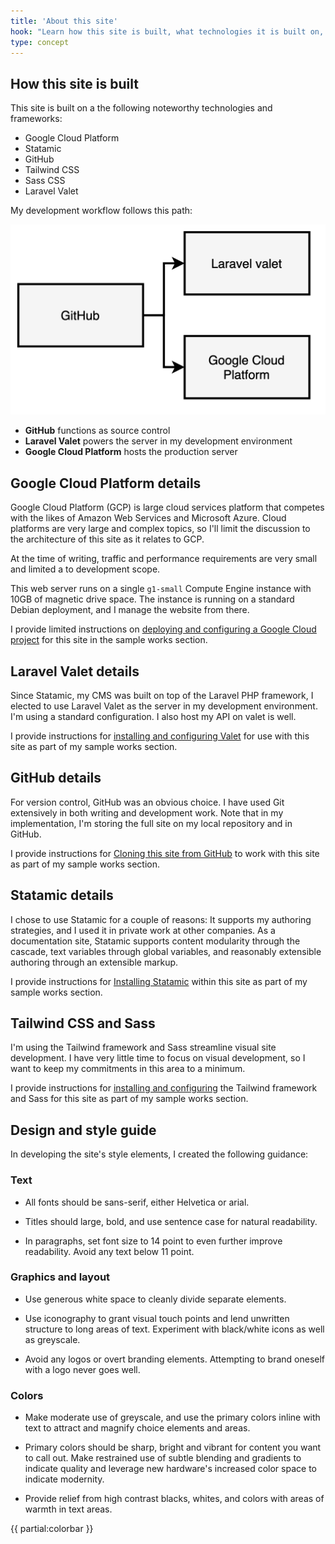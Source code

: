 ```yaml
---
title: 'About this site'
hook: "Learn how this site is built, what technologies it is built on, and how you can build one just like it."
type: concept
---
```


## How this site is built

This site is built on a the following noteworthy technologies and frameworks:

* Google Cloud Platform
* Statamic
* GitHub
* Tailwind CSS
* Sass CSS
* Laravel Valet

My development workflow follows this path:

![Development environment](/assets/img/development.png)

* **GitHub** functions as source control
* **Laravel Valet** powers the server in my development environment
* **Google Cloud Platform** hosts the production server

## Google Cloud Platform details

Google Cloud Platform (GCP) is large cloud services platform that competes with the likes of Amazon Web Services and Microsoft Azure. Cloud platforms are very large and complex topics, so I'll limit the discussion to the architecture of this site as it relates to GCP.

At the time of writing, traffic and performance requirements are very small and limited a to development scope.

This web server runs on a single `g1-small` Compute Engine instance with 10GB of magnetic drive space. The instance is running on a standard Debian deployment, and I manage the website from there.

I provide limited instructions on [deploying and configuring a Google Cloud project](/samples/writing/create-a-statamic-web-server-on-google-cloud-platform) for this site in the sample works section.

## Laravel Valet details

Since Statamic, my CMS was built on top of the Laravel PHP framework, I elected to use Laravel Valet as the server in my development environment. I'm using a standard configuration. I also host my API on valet is well.

I provide instructions for [installing and configuring Valet](/samples/writing/install-and-configure-laravel-valet) for use with this site as part of my sample works section.

## GitHub details

For version control, GitHub was an obvious choice. I have used Git extensively in both writing and development work. Note that in my implementation, I'm storing the full site on my local repository and in GitHub.

I provide instructions for [Cloning this site from GitHub](/samples/writing/clone-this-site-into-your-local-development-environment) to work with this site as part of my sample works section.

## Statamic details

I chose to use Statamic for a couple of reasons: It supports my authoring strategies, and I used it in private work at other companies. As a documentation site, Statamic supports content modularity through the cascade, text variables through global variables, and reasonably extensible authoring through an extensible markup.

I provide instructions for [Installing Statamic](/samples/writing/install-and-configure-statamic) within this site as part of my sample works section.

## Tailwind CSS and Sass

I'm using the Tailwind framework and Sass streamline visual site development. I have very little time to focus on visual development, so I want to keep my commitments in this area to a minimum.

I provide instructions for [installing and configuring](/samples/writing/install-tailwind-css) the Tailwind framework and Sass for this site as part of my sample works section.

## Design and style guide

In developing the site's style elements, I created the following guidance:

### Text

* All fonts should be sans-serif, either Helvetica or arial.

* Titles should large, bold, and use sentence case for natural readability.

* In paragraphs, set font size to 14 point to even further improve readability. Avoid any text below 11 point.

### Graphics and layout

* Use generous white space to cleanly divide separate elements.

* Use iconography to grant visual touch points and lend unwritten structure to long areas of text. Experiment with black/white icons as well as greyscale.

* Avoid any logos or overt branding elements. Attempting to brand oneself with a logo never goes well.

### Colors

* Make moderate use of greyscale, and use the primary colors inline with text to attract and magnify choice elements and areas.

* Primary colors should be sharp, bright and vibrant for content you want to call out. Make restrained use of subtle blending and gradients to indicate quality and leverage new hardware's increased color space to indicate modernity.

* Provide relief from high contrast blacks, whites, and colors with areas of warmth in text areas.

{{ partial:colorbar }}
